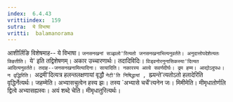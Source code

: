 ```yaml
---
index:  6.4.43
vrittiindex:  159
sutra:  ये विभाषा
vritti:  balamanorama 
---
```


आशीर्लिङि विशेषमाह-- ये विभाषा। `जनसनखनां सञ्झलो'रित्यतो जनसनखनाभित्यनुवर्तते। अनुदात्तोपदेशेत्यतः क्ङितीति। `ये' इति तद्विशेषणम्। अकार उच्चारणार्थः। तदादिविदिः। `विड्वनोरनुनासिकस्या'दित्यत आदित्यनुवर्तते। तदाह--जनसनखनामित्यादिना। सायादिति। नकारस्य आत्वे सवर्णदीर्घः। द्रम हम्म। आद्योऽदुपधः। न वृद्धिरिति। `अद्रमी'दित्यत्र हलन्तलक्षणायां वृद्धौ `नेटी'ति निषिद्धायां , `ह्म्यन्ते'त्यतोऽतो हलादेरिति वृद्धिर्नेत्यर्थः। जहम्मेति। अभ्यासचुत्वेन हस्य झः। तस्य `अभ्यासे चर्चे'त्यनेन जः। मिमीमेति। मीमृधातोर्णलि द्वित्वे अभ्यासह्यस्वः। अयं शब्दे चेति। मीमृधातुरित्यर्थः। 

